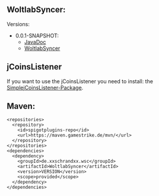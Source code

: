 ## WoltlabSyncer:

Versions:
  * 0.0.1-SNAPSHOT:
    * [JavaDoc](https://maven.gamestrike.de/docs/WoltlabSyncer/0.0.1-SNAPSHOT/apidocs/)
    * [WoltlabSyncer](https://maven.gamestrike.de/docs/WoltlabSyncer/0.0.1-SNAPSHOT/WoltlabSyncer-0.0.1-SNAPSHOT.jar)

## jCoinsListener
If you want to use the jCoinsListener you need to install: the [SimplejCoinsListener-Package](https://github.com/xXSchrandXx/SimplejCoinsListener).

## Maven:
```
<repositories>
  <repository>
    <id>spigotplugins-repo</id>
    <url>https://maven.gamestrike.de/mvn/</url>
  </repository>
</repositories>
<dependencies>
  <dependency>
    <groupId>de.xxschrandxx.wsc</groupId>
    <artifactId>WoltlabSyncer</artifactId>
    <version>VERSION</version>
    <scope>provided</scope>
  </dependency>
</dependencies>
```